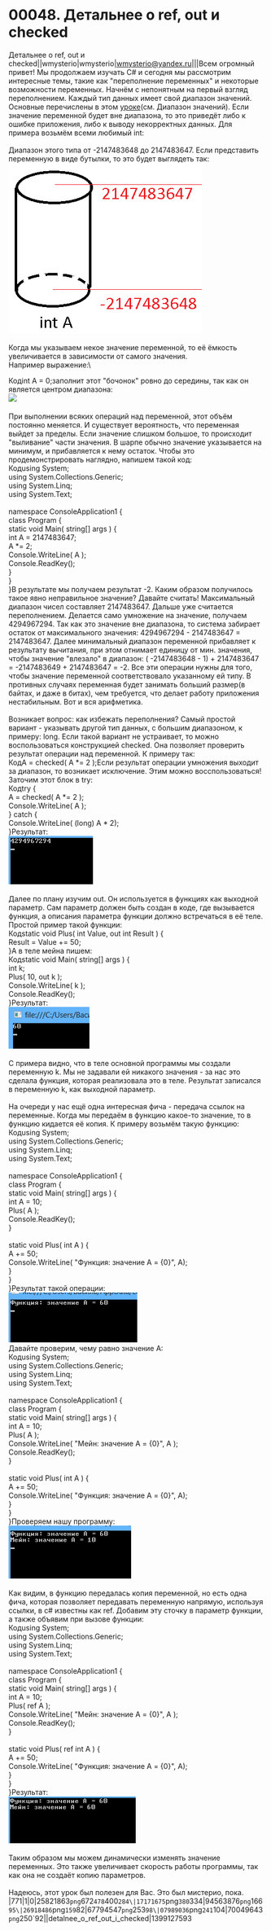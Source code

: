 # 00048. Детальнее о ref, out и checked

Детальнее о ref, out и checked||wmysterio|wmysterio|wmysterio@yandex.ru|||Всем огромный привет! Мы продолжаем изучать C# и сегодня мы рассмотрим интересные темы, такие как "переполнение переменных" и некоторые возможности переменных. Начнём с непонятным на первый взгляд переполнением. Каждый тип данных имеет свой диапазон значений. Основные перечислены в этом [уроке](../../publ/tipy\_dannykh\_operacii\_nad\_nimi/35-1-0-160/)(см. Диапазон значений). Если значение переменной будет вне диапазона, то это приведёт либо к ошибке приложения, либо к выводу некорректных данных. Для примера возьмём всеми любимый int:\
\
Диапазон этого типа от -2147483648 до 2147483647. Если представить переменную в виде бутылки, то это будет выглядеть так:\
![](../../\_pu/2/17171675.png)\
\
Когда мы указываем некое значение переменной, то её ёмкость увеличивается в зависимости от самого значения.\
Например выражение:\


Кодint A = 0;заполнит этот "бочонок" ровно до середины, так как он является центром диапазона:\
[![](../../\_pu/2/s25821863.jpg)](../../\_pu/2/25821863.png)\
\
При выполнении всяких операций над переменной, этот объём постоянно меняется. И существует вероятность, что переменная выйдет за пределы. Если значение слишком большое, то происходит "выливание" части значения. В шарпе обычно значение указывается на минимум, и прибавляется к нему остаток. Чтобы это продемонстрировать наглядно, напишем такой код:\
Кодusing System;\
using System.Collections.Generic;\
using System.Linq;\
using System.Text;\
\
namespace ConsoleApplication1 {\
&#x20;   class Program {\
&#x20;       static void Main( string\[] args ) {\
&#x20;           int A = 2147483647;\
&#x20;           A \*= 2;\
&#x20;           Console.WriteLine( A );\
&#x20;           Console.ReadKey();\
&#x20;       }\
&#x20;   }\
}В результате мы получаем результат -2. Каким образом получилось такое явно неправильное значение? Давайте считать! Максимальный диапазон чисел составляет 2147483647. Дальше уже считается переполнением. Делается само умножение на значение, получаем 4294967294. Так как это значение вне диапазона, то система забирает остаток от максимального значения: 4294967294 - 2147483647 = 2147483647. Далее минимальный диапазон переменной прибавляет к результату вычитания, при этом отнимает единицу от мин. значения, чтобы значение "влезало" в диапазон: ( -2147483648 - 1) + 2147483647 = -2147483649 + 2147483647 = -2. Все эти операции нужны для того, чтобы значение переменной соответствовало указанному ей типу. В противных случаях переменная будет занимать больший размер(в байтах, и даже в битах), чем требуется, что делает работу приложения нестабильным. Вот и вся арифметика.\
\
Возникает вопрос: как избежать переполнения? Самый простой вариант - указывать другой тип данных, с большим диапазоном, к примеру: long. Если такой вариант не устраивает, то можно воспользоваться конструкцией checked. Она позволяет проверить результат операции над переменной. К примеру так:\
КодA = checked( A \*= 2 );Если результат операции умножения выходит за диапазон, то возникает исключение. Этим можно восспользоваться! Заточим этот блок в try:\
Кодtry {\
&#x20;    A = checked( A \*= 2 );\
&#x20;    Console.WriteLine( A );\
} catch {\
&#x20;    Console.WriteLine( (long) A \* 2);\
}Результат:\
![](../../\_pu/2/94563876.png)\
\
Далее по плану изучим out. Он используется в функциях как выходной параметр. Сам параметр должен быть создан в коде, где вызывается функция, а описания параметра функции должно встречаться в её теле. Простой пример такой функции:\
Кодstatic void Plus( int Value, out int Result ) {\
&#x20;    Result = Value += 50;\
}А в теле мейна пишем:\
Кодstatic void Main( string\[] args ) {\
&#x20;    int k;\
&#x20;    Plus( 10, out k );\
&#x20;    Console.WriteLine( k );\
&#x20;    Console.ReadKey();\
}Результат:\
![](../../\_pu/2/26918486.png)\
\
С примера видно, что в теле основной программы мы создали переменную k. Мы не задавали ей никакого значения - за нас это сделала функция, которая реализовала это в теле. Результат записался в переменную k, как выходной параметр.\
\
На очереди у нас ещё одна интересная фича - передача ссылок на переменные. Когда мы передаём в функцию какое-то значение, то в функцию кидается её копия. К примеру возьмём такую функцию:\
Кодusing System;\
using System.Collections.Generic;\
using System.Linq;\
using System.Text;\
\
namespace ConsoleApplication1 {\
&#x20;   class Program {\
&#x20;       static void Main( string\[] args ) {\
&#x20;           int A = 10;\
&#x20;           Plus( A );\
&#x20;           Console.ReadKey();\
&#x20;       }\
\
&#x20;       static void Plus( int A ) {\
&#x20;           A += 50;\
&#x20;           Console.WriteLine( "Функция: значение А = {0}", A);\
&#x20;       }\
&#x20;   }\
}Результат такой операции:\
![](../../\_pu/2/67794547.png)\
Давайте проверим, чему равно значение A:\
Кодusing System;\
using System.Collections.Generic;\
using System.Linq;\
using System.Text;\
\
namespace ConsoleApplication1 {\
&#x20;   class Program {\
&#x20;       static void Main( string\[] args ) {\
&#x20;           int A = 10;\
&#x20;           Plus( A );\
&#x20;           Console.WriteLine( "Мейн: значение А = {0}", A );\
&#x20;           Console.ReadKey();\
&#x20;       }\
\
&#x20;       static void Plus( int A ) {\
&#x20;           A += 50;\
&#x20;           Console.WriteLine( "Функция: значение А = {0}", A);\
&#x20;       }\
&#x20;   }\
}Проверяем нашу программу:\
![](../../\_pu/2/07989036.png)\
\
Как видим, в функцию передалась копия переменной, но есть одна фича, которая позволяет передавать переменную напрямую, используя ссылки, в c# известны как ref. Добавим эту сточку в параметр функции, а также объявим при вызове функции:\
Кодusing System;\
using System.Collections.Generic;\
using System.Linq;\
using System.Text;\
\
namespace ConsoleApplication1 {\
&#x20;   class Program {\
&#x20;       static void Main( string\[] args ) {\
&#x20;           int A = 10;\
&#x20;           Plus( ref A );\
&#x20;           Console.WriteLine( "Мейн: значение А = {0}", A );\
&#x20;           Console.ReadKey();\
&#x20;       }\
\
&#x20;       static void Plus( ref int A ) {\
&#x20;           A += 50;\
&#x20;           Console.WriteLine( "Функция: значение А = {0}", A);\
&#x20;       }\
&#x20;   }\
}Результат:\
![](../../\_pu/2/70049643.png)\
\
Таким образом мы можем динамически изменять значение переменных. Это также увеличивает скорость работы программы, так как она не создаёт копию параметров.\
\
Надеюсь, этот урок был полезен для Вас. Это был мистерио, пока.\
|771|1|0|25821863`png`672`478`400`284\|17171675`png`380`334|94563876`png`166`95\|26918486`png`159`82|67794547`png`253`98\|07989036`png`241`104|70049643`png`250\`92||detalnee\_o\_ref\_out\_i\_checked|1399127593
